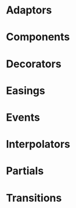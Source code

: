# Adaptors

# Components

# Decorators

# Easings

# Events

# Interpolators

# Partials

# Transitions

